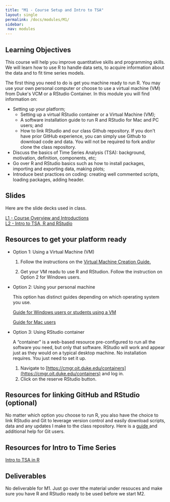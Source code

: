 ```yaml
---
title: "M1 - Course Setup and Intro to TSA"
layout: single
permalink: /docs/modules/M1/
sidebar:
 nav: modules
---
```


## Learning Objectives

This course will help you improve quantitative skills and programming skills. We will learn how to use R to handle data sets, to acquire information about the data and to fit time series models. <br> 

The first thing you need to do is get you machine ready to run R. You may use your own personal computer or choose to use a virtual machine (VM) from Duke's VCM or a RStudio Container. In this module you will find information on:

* Setting up your platform;
    * Setting up a virtual RStudio container or a Virtual Machine (VM); <br>
    * A software installation guide to run R and RStudio for Mac and PC users; and <br>
    * How to link RStudio and our class Github repository. If you don't have prior GitHub experience, you can simply use Github to download code and data. You will not be required to fork and/or clone the class repository. <br>
* Discuss the basics of Time Series Analysis (TSA): background, motivation, definition, components, etc; <br>
* Go over R and RStudio basics such as how to install packages, importing and exporting data, making plots; <br>
* Introduce best practices on coding: creating well commented scripts, loading packages, adding header. <br>

## Slides

Here are the slide decks used in class. <br>

<a href="/docs/modules/PPTS/TSA_M1_ClassOverviewAndIntro_part1.pdf" > L1 - Course Overview and Introductions </a> <br>
<a href="/docs/modules/PPTS/TSA_M1_IntroTSA_R_RStudio_part2.pdf" > L2 - Intro to TSA, R and RStudio </a> <br>

## Resources to get your platform ready

* Option 1: Using a Virtual Machine (VM)

  1. Follow the instructions on the <a href="/docs/modules/readings/VM/" > Virtual Machine Creation Guide. </a> <br>

  2. Get your VM readu to use R and RStudion. Follow the instruction on Option 2 for Windows users. <br>

* Option 2: Using your personal machine <br>

  This option has distinct guides depending on which operating system you use. <br>

  <a href="/docs/modules/readings/soft-win/" > Guide for Windows users or students using a VM </a> <br>

  <a href="/docs/modules/readings/soft-mac/" > Guide for Mac users </a> <br>

* Option 3: Using RStudio container

  A “container” is a web-based resource pre-configured to run all the software you need, but only that software. RStudio will work and appear just as they would on a typical desktop machine. No installation requires. You just need to set it up.

  1. Navigate to [https://cmgr.oit.duke.edu/containers](https://cmgr.oit.duke.edu/containers) and log in. <br>
  2. Click on the reserve RStudio button.

## Resources for linking GitHub and RStudio (optional) 

No matter which option you choose to run R, you also have the choice to link RStudio and Git to leverage version control and easily download scripts, data and any updates I make to the class repository. Here is a <a href="/docs/modules/readings/git/" > guide </a> and additional help for Git users.

## Resources for Intro to Time Series 

<a href="/docs/modules/readings/M2_.pdf" > Intro to TSA in R </a>


## Deliverables

No deliverable for M1. Just go over tthe material under resouces and make sure you have R and RStudio ready to be used before we start M2.
